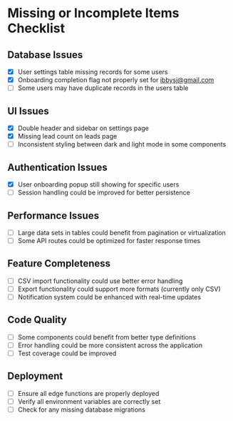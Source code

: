 # Missing or Incomplete Items Checklist

## Database Issues
- [x] User settings table missing records for some users
- [x] Onboarding completion flag not properly set for ibbysj@gmail.com
- [ ] Some users may have duplicate records in the users table

## UI Issues
- [x] Double header and sidebar on settings page
- [x] Missing lead count on leads page
- [ ] Inconsistent styling between dark and light mode in some components

## Authentication Issues
- [x] User onboarding popup still showing for specific users
- [ ] Session handling could be improved for better persistence

## Performance Issues
- [ ] Large data sets in tables could benefit from pagination or virtualization
- [ ] Some API routes could be optimized for faster response times

## Feature Completeness
- [ ] CSV import functionality could use better error handling
- [ ] Export functionality could support more formats (currently only CSV)
- [ ] Notification system could be enhanced with real-time updates

## Code Quality
- [ ] Some components could benefit from better type definitions
- [ ] Error handling could be more consistent across the application
- [ ] Test coverage could be improved

## Deployment
- [ ] Ensure all edge functions are properly deployed
- [ ] Verify all environment variables are correctly set
- [ ] Check for any missing database migrations
